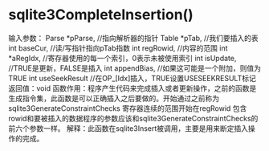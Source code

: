 # sqlite3CompleteInsertion()
输入参数：  Parse *pParse,      //指向解析器的指针
 			 Table *pTab,       //我们要插入的表
  			 int baseCur,        //读/写指针指向pTab指数
  			 int regRowid,       //内容的范围
 			 int *aRegIdx,       //寄存器使用的每一个索引，0表示未被使用索引
 			 int isUpdate,       //TRUE是更新，FALSE是插入
 			 int appendBias,     //如果这可能是一个附加，则值为TRUE
 			 int useSeekResult //在OP_[Idx]插入，TRUE设置USESEEKRESULT标记
返回值：void
函数作用：程序产生代码来完成插入或者更新操作，之前的函数是生成指令集，此函数是可以正确插入之后要做的。开始通过之前称为sqlite3GenerateConstraintChecks
寄存器连续的范围开始在regRowid	包含rowid和要被插入的数据程序的参数应该和sqlite3GenerateConstraintChecks的前六个参数一样。
解释：此函数在sqlite3Insert被调用，主要是用来断定插入操作的完成。
